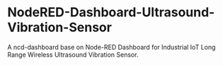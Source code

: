 # NodeRED-Dashboard-Ultrasound-Vibration-Sensor
A ncd-dashboard base on Node-RED Dashboard for Industrial IoT Long Range Wireless Ultrasound Vibration Sensor. 
